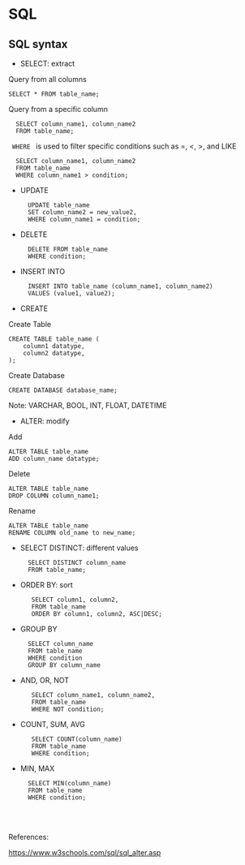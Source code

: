 # SQL

## SQL syntax
- SELECT: extract

Query from all columns

    SELECT * FROM table_name;

Query from a specific column

      SELECT column_name1, column_name2
      FROM table_name;

<code> WHERE </code> is used to filter specific conditions such as =, <, >, and LIKE

      SELECT column_name1, column_name2
      FROM table_name
      WHERE column_name1 > condition;

- UPDATE

        UPDATE table_name
        SET column_name2 = new_value2, 
        WHERE column_name1 = condition;

- DELETE

        DELETE FROM table_name 
        WHERE condition;

- INSERT INTO

        INSERT INTO table_name (column_name1, column_name2)
        VALUES (value1, value2);

- CREATE

Create Table

    CREATE TABLE table_name (
        column1 datatype,
        column2 datatype,
    );

Create Database

    CREATE DATABASE database_name;

Note: VARCHAR, BOOL, INT, FLOAT, DATETIME

- ALTER: modify

Add

    ALTER TABLE table_name
    ADD column_name datatype;

Delete

    ALTER TABLE table_name
    DROP COLUMN column_name1;

Rename

    ALTER TABLE table_name
    RENAME COLUMN old_name to new_name;

- SELECT DISTINCT: different values

        SELECT DISTINCT column_name 
        FROM table_name;

- ORDER BY: sort

         SELECT column1, column2,
         FROM table_name
         ORDER BY column1, column2, ASC|DESC;

- GROUP BY

        SELECT column_name  
        FROM table_name
        WHERE condition
        GROUP BY column_name

- AND, OR, NOT

         SELECT column_name1, column_name2,
         FROM table_name
         WHERE NOT condition;

- COUNT, SUM, AVG
          
         SELECT COUNT(column_name)
         FROM table_name
         WHERE condition;

- MIN, MAX

        SELECT MIN(column_name)
        FROM table_name
        WHERE condition;


<br/>
<br/>

References:

https://www.w3schools.com/sql/sql_alter.asp

